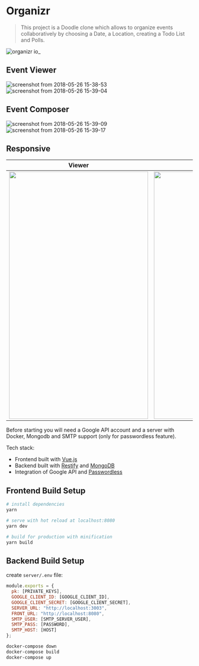# Organizr

> This project is a Doodle clone which allows to organize events collaboratively by choosing a Date, a Location, creating a Todo List and Polls.

![organizr io_](https://user-images.githubusercontent.com/10697451/40579697-915c77b8-60fb-11e8-8996-0c5c32fbf501.png)

## Event Viewer
![screenshot from 2018-05-26 15-38-53](https://user-images.githubusercontent.com/10697451/40579754-4b6b2f4a-60fd-11e8-865d-56d15455624e.png)
![screenshot from 2018-05-26 15-39-04](https://user-images.githubusercontent.com/10697451/40579755-4b7a87a6-60fd-11e8-955f-aa60db0ab49c.png)

## Event Composer
![screenshot from 2018-05-26 15-39-09](https://user-images.githubusercontent.com/10697451/40579756-4b888dd8-60fd-11e8-8832-15f4aeb2b0fa.png)
![screenshot from 2018-05-26 15-39-17](https://user-images.githubusercontent.com/10697451/40579757-4b957e08-60fd-11e8-944b-862742d3562a.png)

## Responsive

Viewer                     |  Composer
:-------------------------:|:-------------------------:
<img src="https://user-images.githubusercontent.com/10697451/40579699-938b4028-60fb-11e8-9dd0-8e7f64c17c46.png" width="375" height="667" />  | <img src="https://user-images.githubusercontent.com/10697451/40579700-94ffc9ec-60fb-11e8-8df7-cd79c6a5d264.png" width="375" height="667" />

Before starting you will need a Google API account and a server with Docker, Mongodb and SMTP support (only for passwordless feature).

Tech stack:

* Frontend built with [Vue.js](https://vuejs.org/)
* Backend built with [Restify](http://restify.com/) and [MongoDB](https://www.mongodb.com/)
* Integration of Google API and [Passwordless](https://passwordless.net/)

## Frontend Build Setup

```bash
# install dependencies
yarn

# serve with hot reload at localhost:8080
yarn dev

# build for production with minification
yarn build
```

## Backend Build Setup

create `server/.env` file:

```javascript
module.exports = {
  pk: [PRIVATE_KEYS],
  GOOGLE_CLIENT_ID: [GOOGLE_CLIENT_ID],
  GOOGLE_CLIENT_SECRET: [GOOGLE_CLIENT_SECRET],
  SERVER_URL: "http://localhost:3003",
  FRONT_URL: "http://localhost:8080",
  SMTP_USER: [SMTP_SERVER_USER],
  SMTP_PASS: [PASSWORD],
  SMTP_HOST: [HOST]
};
```

```bash
docker-compose down
docker-compose build
docker-compose up
```
